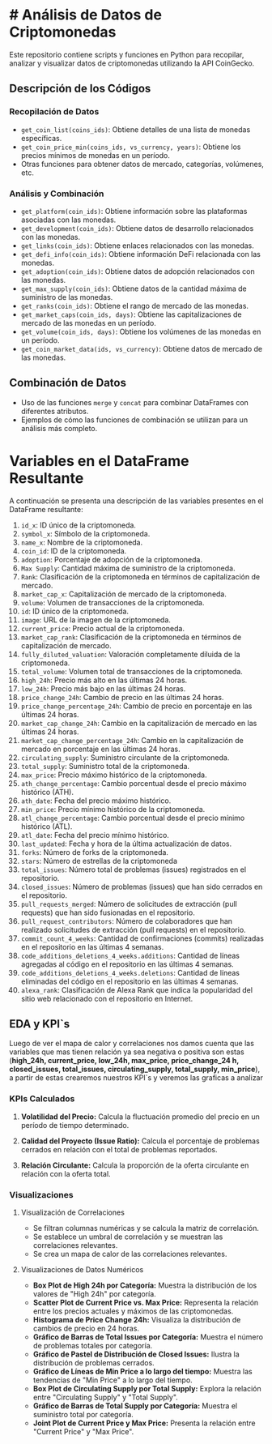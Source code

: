 # # Análisis de Datos de Criptomonedas

Este repositorio contiene scripts y funciones en Python para recopilar, analizar y visualizar datos de criptomonedas utilizando la API CoinGecko.

## Descripción de los Códigos

### Recopilación de Datos

- `get_coin_list(coins_ids)`: Obtiene detalles de una lista de monedas específicas.
- `get_coin_price_min(coins_ids, vs_currency, years)`: Obtiene los precios mínimos de monedas en un período.
- Otras funciones para obtener datos de mercado, categorías, volúmenes, etc.

### Análisis y Combinación

- `get_platform(coin_ids)`: Obtiene información sobre las plataformas asociadas con las monedas.
- `get_development(coin_ids)`: Obtiene datos de desarrollo relacionados con las monedas.
- `get_links(coin_ids)`: Obtiene enlaces relacionados con las monedas.
- `get_defi_info(coin_ids)`: Obtiene información DeFi relacionada con las monedas.
- `get_adoption(coin_ids)`: Obtiene datos de adopción relacionados con las monedas.
- `get_max_supply(coin_ids)`: Obtiene datos de la cantidad máxima de suministro de las monedas.
- `get_ranks(coin_ids)`: Obtiene el rango de mercado de las monedas.
- `get_market_caps(coin_ids, days)`: Obtiene las capitalizaciones de mercado de las monedas en un período.
- `get_volume(coin_ids, days)`: Obtiene los volúmenes de las monedas en un período.
- `get_coin_market_data(ids, vs_currency)`: Obtiene datos de mercado de las monedas.

## Combinación de Datos

- Uso de las funciones `merge` y `concat` para combinar DataFrames con diferentes atributos.
- Ejemplos de cómo las funciones de combinación se utilizan para un análisis más completo.

# Variables en el DataFrame Resultante

A continuación se presenta una descripción de las variables presentes en el DataFrame resultante:

1. `id_x`: ID único de la criptomoneda.
2. `symbol_x`: Símbolo de la criptomoneda.
3. `name_x`: Nombre de la criptomoneda.
4. `coin_id`: ID de la criptomoneda.
5. `adoption`: Porcentaje de adopción de la criptomoneda.
6. `Max Supply`: Cantidad máxima de suministro de la criptomoneda.
7. `Rank`: Clasificación de la criptomoneda en términos de capitalización de mercado.
8. `market_cap_x`: Capitalización de mercado de la criptomoneda.
9. `volume`: Volumen de transacciones de la criptomoneda.
10. `id`: ID único de la criptomoneda.
11. `image`: URL de la imagen de la criptomoneda.
12. `current_price`: Precio actual de la criptomoneda.
13. `market_cap_rank`: Clasificación de la criptomoneda en términos de capitalización de mercado.
14. `fully_diluted_valuation`: Valoración completamente diluida de la criptomoneda.
15. `total_volume`: Volumen total de transacciones de la criptomoneda.
16. `high_24h`: Precio más alto en las últimas 24 horas.
17. `low_24h`: Precio más bajo en las últimas 24 horas.
18. `price_change_24h`: Cambio de precio en las últimas 24 horas.
19. `price_change_percentage_24h`: Cambio de precio en porcentaje en las últimas 24 horas.
20. `market_cap_change_24h`: Cambio en la capitalización de mercado en las últimas 24 horas.
21. `market_cap_change_percentage_24h`: Cambio en la capitalización de mercado en porcentaje en las últimas 24 horas.
22. `circulating_supply`: Suministro circulante de la criptomoneda.
23. `total_supply`: Suministro total de la criptomoneda.
24. `max_price`: Precio máximo histórico de la criptomoneda.
25. `ath_change_percentage`: Cambio porcentual desde el precio máximo histórico (ATH).
26. `ath_date`: Fecha del precio máximo histórico.
27. `min_price`: Precio mínimo histórico de la criptomoneda.
28. `atl_change_percentage`: Cambio porcentual desde el precio mínimo histórico (ATL).
29. `atl_date`: Fecha del precio mínimo histórico.
30. `last_updated`: Fecha y hora de la última actualización de datos.
31. `forks`: Número de forks de la criptomoneda.
32. `stars`: Número de estrellas de la criptomoneda
33. `total_issues`: Número total de problemas (issues) registrados en el repositorio.
34. `closed_issues`: Número de problemas (issues) que han sido cerrados en el repositorio.
35. `pull_requests_merged`: Número de solicitudes de extracción (pull requests) que han sido fusionadas en el repositorio.
36. `pull_request_contributors`: Número de colaboradores que han realizado solicitudes de extracción (pull requests) en el repositorio.
37. `commit_count_4_weeks`: Cantidad de confirmaciones (commits) realizadas en el repositorio en las últimas 4 semanas.
38. `code_additions_deletions_4_weeks.additions`: Cantidad de líneas agregadas al código en el repositorio en las últimas 4 semanas.
39. `code_additions_deletions_4_weeks.deletions`: Cantidad de líneas eliminadas del código en el repositorio en las últimas 4 semanas.
40. `alexa_rank`: Clasificación de Alexa Rank que indica la popularidad del sitio web relacionado con el repositorio en Internet.

## EDA y KPI`s

Luego de ver el mapa de calor y correlaciones nos damos cuenta que las variables que mas tienen relación ya sea negativa o positiva son estas (**high_24h, current_price, low_24h, max_price, price_change_24 h, closed_issues, total_issues, circulating_supply, total_supply, min_price**), a partir de estas crearemos nuestros KPI`s y veremos las graficas a analizar

### KPIs Calculados

1. **Volatilidad del Precio:**
   Calcula la fluctuación promedio del precio en un período de tiempo determinado.

2. **Calidad del Proyecto (Issue Ratio):**
   Calcula el porcentaje de problemas cerrados en relación con el total de problemas reportados.

3. **Relación Circulante:**
   Calcula la proporción de la oferta circulante en relación con la oferta total.

### Visualizaciones

1. Visualización de Correlaciones
    - Se filtran columnas numéricas y se calcula la matriz de correlación.
    - Se establece un umbral de correlación y se muestran las correlaciones relevantes.
    - Se crea un mapa de calor de las correlaciones relevantes.

2. Visualizaciones de Datos Numéricos
    - **Box Plot de High 24h por Categoría:** Muestra la distribución de los valores de "High 24h" por categoría.
    - **Scatter Plot de Current Price vs. Max Price:** Representa la relación entre los precios actuales y máximos de las criptomonedas.
    - **Histograma de Price Change 24h:** Visualiza la distribución de cambios de precio en 24 horas.
    - **Gráfico de Barras de Total Issues por Categoría:** Muestra el número de problemas totales por categoría.
    - **Gráfico de Pastel de Distribución de Closed Issues:** Ilustra la distribución de problemas cerrados.
    - **Gráfico de Líneas de Min Price a lo largo del tiempo:** Muestra las tendencias de "Min Price" a lo largo del tiempo.
    - **Box Plot de Circulating Supply por Total Supply:** Explora la relación entre "Circulating Supply" y "Total Supply".
    - **Gráfico de Barras de Total Supply por Categoría:** Muestra el suministro total por categoría.
    - **Joint Plot de Current Price y Max Price:** Presenta la relación entre "Current Price" y "Max Price".
